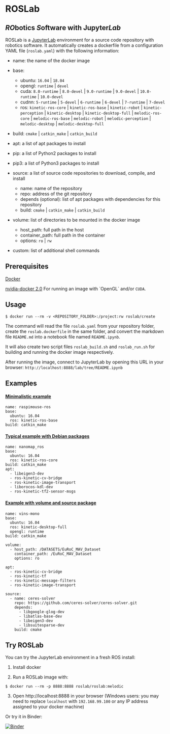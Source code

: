 # ROSLab

## *RO*botics *S*oftware with Jupyter*Lab*

ROSLab is a [JupyterLab](https://jupyterlab.readthedocs.io/en/stable/)
environment for a source code repository with robotics software. 
It automatically creates a dockerfile
from a configuration YAML file (`roslab.yaml`) with the following information:

- name: the name of the docker image
- base:
  - ubuntu: `16.04` | `18.04`
  - opengl: `runtime` | `devel`
  - cuda: `8.0-runtime` | `8.0-devel` | `9.0-runtime` | `9.0-devel` | `10.0-runtime` | `10.0-devel`
  - cudnn: `5-runtime` | `5-devel` | `6-runtime` | `6-devel` | `7-runtime` | `7-devel`
  - ros: `kinetic-ros-core` | `kinetic-ros-base` | `kinetic-robot` | `kinetic-perception` | `kinetic-desktop` | `kinetic-desktop-full` | `melodic-ros-core` | `melodic-ros-base` | `melodic-robot` | `melodic-perception` | `melodic-desktop` | `melodic-desktop-full`
  
- build: `cmake` | `catkin_make` | `catkin_build`
- apt: a list of apt packages to install
- pip: a list of Python2 packages to install
- pip3: a list of Python3 packages to install
- source: a list of source code repositories to download, compile, and install
    - name: name of the repository
    - repo: address of the git repository
    - depends (optional): list of apt packages with dependencies for this repository
    - build: `cmake` | `catkin_make` | `catkin_build`
- volume: list of directories to be mounted in the docker image
    - host_path: full path in the host
    - container_path: full path in the container
    - options: `ro` | `rw`
 - custom: list of additional shell commands
    
## Prerequisites

[Docker](https://www.docker.com/)

[nvidia-docker 2.0](https://github.com/nvidia/nvidia-docker/wiki/Installation-(version-2.0)) For running an image with `OpenGL` and/or `CUDA`.

## Usage

```
$ docker run --rm -v <REPOSITORY_FOLDER>:/project:rw roslab/create
```

The command will read the file `roslab.yaml` from your repository folder,
create the `roslab.dockerfile` in the same folder,
and convert the markdown file `README.md` into a notebook file named
`README.ipynb`.

It will also create two script files `roslab_build.sh` and `roslab_run.sh`
for building and running the docker image respectively.

After running the image, connect to JupyterLab by opening this URL 
in your browser: `http://localhost:8888/lab/tree/README.ipynb`

## Examples

#### [Minimalistic example](https://github.com/ICRA-2018/raspimouse_ros_2/blob/master/roslab.yaml)
```
name: raspimouse-ros
base: 
  ubuntu: 16.04
  ros: kinetic-ros-base
build: catkin_make
```

#### [Typical example with Debian packages](https://github.com/ICRA-2018/nanomap_ros/blob/master/roslab.yaml)
```
name: nanomap_ros
base:
  ubuntu: 16.04
  ros: kinetic-ros-core
build: catkin_make
apt:
  - libeigen3-dev
  - ros-kinetic-cv-bridge
  - ros-kinetic-image-transport
  - liborocos-kdl-dev
  - ros-kinetic-tf2-sensor-msgs
```

#### [Example with volume and source package](https://github.com/ICRA-2018/VINS-Mono/blob/master/roslab.yaml)
```
name: vins-mono
base:
  ubuntu: 16.04
  ros: kinetic-desktop-full
  opengl: runtime
build: catkin_make

volume:
  - host_path: /DATASETS/EuRoC_MAV_Dataset
    container_path: /EuRoC_MAV_Dataset
    options: ro

apt:
  - ros-kinetic-cv-bridge
  - ros-kinetic-tf
  - ros-kinetic-message-filters
  - ros-kinetic-image-transport

source:
  - name: ceres-solver
    repo: https://github.com/ceres-solver/ceres-solver.git
    depends:
      - libgoogle-glog-dev
      - libatlas-base-dev
      - libeigen3-dev
      - libsuitesparse-dev
    build: cmake
```

## Try ROSLab

You can try the JupyterLab environment in a fresh ROS install:

1. Install docker

2. Run a ROSLab image with:
```
$ docker run --rm -p 8888:8888 roslab/roslab:melodic
```

3. Open http://localhost:8888 in your browser (Windows users: you may need to replace `localhost` with `192.168.99.100` or any IP address assigned to your docker machine)

Or try it in Binder:

[![Binder](https://mybinder.org/badge.svg)](https://mybinder.org/v2/gh/RobInLabUJI/ROSLab-demo/master?urlpath=lab)
